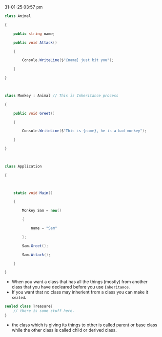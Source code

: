 31-01-25
03:57 pm

``` C#
class Animal

{

    public string name;

    public void Attack()

    {

        Console.WriteLine($"{name} just bit you");

    }

}

  

class Monkey : Animal // This is Inheritance process

{

    public void Greet()

    {

        Console.WriteLine($"This is {name}, he is a bad monkey");

    }

}

  

class Application

{

  

    static void Main()

    {

        Monkey Sam = new()

        {

            name = "Sam"

        };

        Sam.Greet();

        Sam.Attack();

    }

}
```

- When you want a class that has all the things (mostly) from another class that you have decleared before you use `Inheritance`.
- If you want that no class may inherient from a class you can make it `sealed`.
```C#
sealed class Treasure{
	// there is some stuff here.
}
```

- the class which is giving its things to other is called parent or base class while the other class is called child or derived class.